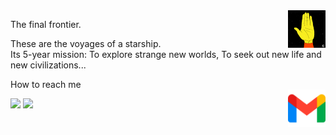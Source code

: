 <img src="https://raw.githubusercontent.com/KatlenVanessa/KatlenVanessa/master/200w.gif" align=right width="60px" > 

The final frontier.

These are the voyages of a starship.<br>
Its 5-year mission: To explore strange new worlds, To seek out new life and new civilizations...

How to reach me<br><img src="https://raw.githubusercontent.com/KatlenVanessa/KatlenVanessa/master/5968534.png" align=right width="60px" > 

<img width="400px" src="https://github-readme-stats.vercel.app/api?username=KatlenVanessa&show_icons=true&hide_border=true&&count_private=true&include_all_commits=true&theme=dark" /> 
<img width="400px" src="https://github-readme-stats.vercel.app/api/top-langs/?username=KatlenVanessa&theme=dark" />
